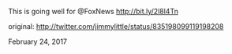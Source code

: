This is going well for @FoxNews http://bit.ly/2l8l4Tn 

original: http://twitter.com/jimmylittle/status/835198099119198208 

February 24, 2017